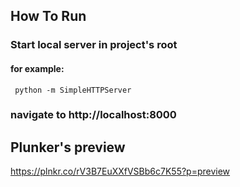 ## How To Run

### Start local server in project's root
 
#### for example:

```  python -m SimpleHTTPServer ```

### navigate to http://localhost:8000

## Plunker's preview

https://plnkr.co/rV3B7EuXXfVSBb6c7K55?p=preview